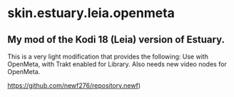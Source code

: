 # skin.estuary.leia.openmeta

## My mod of the Kodi 18 (Leia) version of Estuary.

This is a very light modification that provides the following:
Use with OpenMeta, with Trakt enabled for Library.  Also needs new video nodes for OpenMeta.

<https://github.com/newf276/repository.newf>)
